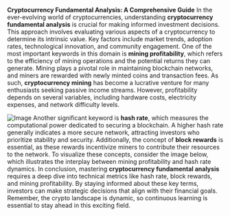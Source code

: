 **Cryptocurrency Fundamental Analysis: A Comprehensive Guide**
In the ever-evolving world of cryptocurrencies, understanding **cryptocurrency fundamental analysis** is crucial for making informed investment decisions. This approach involves evaluating various aspects of a cryptocurrency to determine its intrinsic value. Key factors include market trends, adoption rates, technological innovation, and community engagement. One of the most important keywords in this domain is **mining profitability**, which refers to the efficiency of mining operations and the potential returns they can generate. 
Mining plays a pivotal role in maintaining blockchain networks, and miners are rewarded with newly minted coins and transaction fees. As such, **cryptocurrency mining** has become a lucrative venture for many enthusiasts seeking passive income streams. However, profitability depends on several variables, including hardware costs, electricity expenses, and network difficulty levels. 

![Image](https://github.com/user-attachments/assets/4a25d116-2220-4385-b08e-f287af8fcbc4)
Another significant keyword is **hash rate**, which measures the computational power dedicated to securing a blockchain. A higher hash rate generally indicates a more secure network, attracting investors who prioritize stability and security. Additionally, the concept of **block rewards** is essential, as these rewards incentivize miners to contribute their resources to the network.
To visualize these concepts, consider the image below, which illustrates the interplay between mining profitability and hash rate dynamics.
In conclusion, mastering **cryptocurrency fundamental analysis** requires a deep dive into technical metrics like hash rate, block rewards, and mining profitability. By staying informed about these key terms, investors can make strategic decisions that align with their financial goals. Remember, the crypto landscape is dynamic, so continuous learning is essential to stay ahead in this exciting field.
